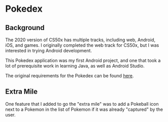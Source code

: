 # Pokedex

## Background

The 2020 version of CS50x has multiple tracks, including web, Android, iOS, and games. I originally completed the web track for CS50x, but I was interested in trying Android development.

This Pokedex application was my first Android project, and one that took a lot of prerequisite work in learning Java, as well as Android Studio.

The original requirements for the Pokedex can be found [here](https://cs50.harvard.edu/x/2020/tracks/mobile/android/pokedex/).

## Extra Mile

One feature that I added to go the "extra mile" was to add a Pokeball icon next to a Pokemon in the list of Pokemon if it was already "captured" by the user.
